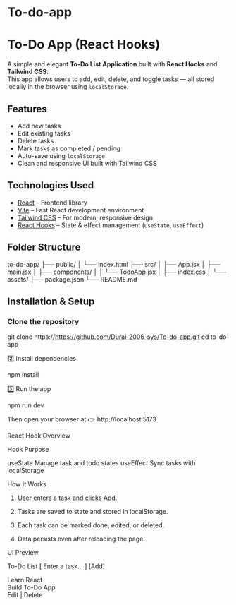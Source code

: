 # To-do-app


#  To-Do App (React Hooks)

A simple and elegant **To-Do List Application** built with **React Hooks** and **Tailwind CSS**.  
This app allows users to add, edit, delete, and toggle tasks — all stored locally in the browser using `localStorage`.



## Features

-  Add new tasks  
-  Edit existing tasks  
-  Delete tasks  
-  Mark tasks as completed / pending  
-  Auto-save using `localStorage`  
-  Clean and responsive UI built with Tailwind CSS  



##  Technologies Used

- [React](https://react.dev/) – Frontend library  
- [Vite](https://vitejs.dev/) – Fast React development environment  
- [Tailwind CSS](https://tailwindcss.com/) – For modern, responsive design  
- [React Hooks](https://react.dev/reference/react) – State & effect management (`useState`, `useEffect`)



##  Folder Structure

to-do-app/ ├── public/ │   └── index.html ├── src/ │   ├── App.jsx │   ├── main.jsx │   ├── components/ │   │   └── TodoApp.jsx │   ├── index.css │   └── assets/ ├── package.json └── README.md



##  Installation & Setup

###  Clone the repository

git clone https://https://github.com/Durai-2006-sys/To-do-app.git
cd to-do-app

2️⃣ Install dependencies

npm install

3️⃣ Run the app

npm run dev

Then open your browser at 👉 http://localhost:5173




 React Hook Overview

Hook	Purpose

useState	Manage task and todo states
useEffect	Sync tasks with localStorage





 How It Works

1. User enters a task and clicks Add.


2. Tasks are saved to state and stored in localStorage.


3. Each task can be marked done, edited, or deleted.


4. Data persists even after reloading the page.






UI Preview

 To-Do List
[ Enter a task... ] [Add]

 Learn React  
 Build To-Do App  
 Edit |  Delete




